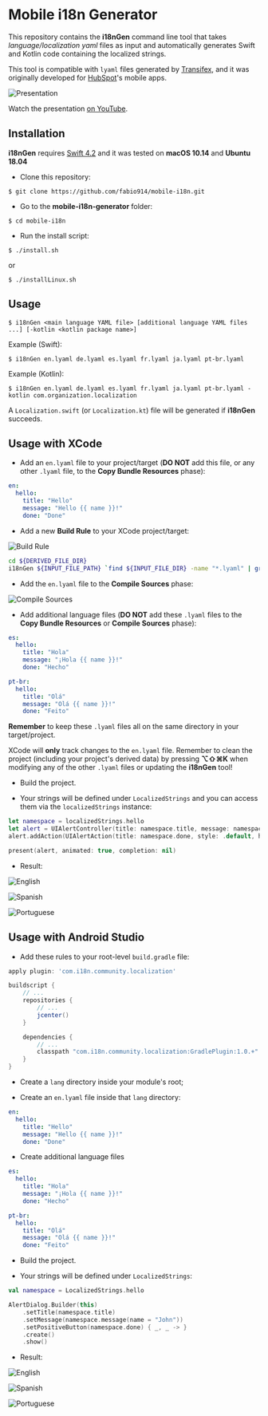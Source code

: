 # Mobile i18n Generator

This repository contains the **i18nGen** command line tool that takes *language/localization yaml* files as input and automatically generates Swift and Kotlin code containing the localized strings.

This tool is compatible with `lyaml` files generated by [Transifex](https://www.transifex.com/), and it was originally developed for [HubSpot](https://www.hubspot.com/)'s mobile apps.

![Presentation](Images/presentation.png)

Watch the presentation [on YouTube](https://youtu.be/AZkGT_J-VMA).

## Installation

**i18nGen** requires [Swift 4.2](https://swift.org/download/) and it was tested on **macOS 10.14** and **Ubuntu 18.04**

 - Clone this repository:
```console
$ git clone https://github.com/fabio914/mobile-i18n.git
```

 - Go to the **mobile-i18n-generator** folder:
```console
$ cd mobile-i18n
```

 - Run the install script:
```console
$ ./install.sh
```

or

```console
$ ./installLinux.sh
```

## Usage

```console
$ i18nGen <main language YAML file> [additional language YAML files ...] [-kotlin <kotlin package name>]
```

Example (Swift):
```console
$ i18nGen en.lyaml de.lyaml es.lyaml fr.lyaml ja.lyaml pt-br.lyaml
```

Example (Kotlin):
```console
$ i18nGen en.lyaml de.lyaml es.lyaml fr.lyaml ja.lyaml pt-br.lyaml -kotlin com.organization.localization
```

A `Localization.swift` (or `Localization.kt`) file will be generated if **i18nGen** succeeds.

## Usage with XCode

 - Add an `en.lyaml` file to your project/target (**DO NOT** add this file, or any other `.lyaml` file, to the **Copy Bundle Resources** phase):

```yaml
en:
  hello:
    title: "Hello"
    message: "Hello {{ name }}!"
    done: "Done"
```

 - Add a new **Build Rule** to your XCode project/target:

![Build Rule](Images/iOS/build_rule.png)

```sh
cd ${DERIVED_FILE_DIR}
i18nGen ${INPUT_FILE_PATH} `find ${INPUT_FILE_DIR} -name "*.lyaml" | grep -v en.lyaml | tr '\n' ' '`
```

 - Add the `en.lyaml` file to the **Compile Sources** phase:

![Compile Sources](Images/iOS/compile_sources.png)

 - Add additional language files (**DO NOT** add these `.lyaml` files to the **Copy Bundle Resources** or **Compile Sources** phase):

```yaml
es:
  hello:
    title: "Hola"
    message: "¡Hola {{ name }}!"
    done: "Hecho"
```

```yaml
pt-br:
  hello:
    title: "Olá"
    message: "Olá {{ name }}!"
    done: "Feito"
```

**Remember** to keep these `.lyaml` files all on the same directory in your target/project.

XCode will **only** track changes to the `en.lyaml` file. Remember to clean the project (including your project's derived data) by pressing **⌥⇧⌘K** when modifying any of the other `.lyaml` files or updating the **i18nGen** tool!

 - Build the project.

 - Your strings will be defined under `LocalizedStrings` and you can access them via the `localizedStrings` instance:

```swift
let namespace = localizedStrings.hello
let alert = UIAlertController(title: namespace.title, message: namespace.message(name: "John"), preferredStyle: .alert)
alert.addAction(UIAlertAction(title: namespace.done, style: .default, handler: { _ in }))

present(alert, animated: true, completion: nil)
```

 - Result:

![English](Images/iOS/en.png)

![Spanish](Images/iOS/es.png)

![Portuguese](Images/iOS/pt-br.png)

## Usage with Android Studio

- Add these rules to your root-level `build.gradle` file:

```gradle
apply plugin: 'com.i18n.community.localization'

buildscript {
    // ...
    repositories {
        // ...
        jcenter()
    }

    dependencies {
        // ...
        classpath "com.i18n.community.localization:GradlePlugin:1.0.+"
    }
}
```

- Create a `lang` directory inside your module's root;

- Create an `en.lyaml` file inside that `lang` directory:

```yaml
en:
  hello:
    title: "Hello"
    message: "Hello {{ name }}!"
    done: "Done"
```

 - Create additional language files 

```yaml
es:
  hello:
    title: "Hola"
    message: "¡Hola {{ name }}!"
    done: "Hecho"
```

```yaml
pt-br:
  hello:
    title: "Olá"
    message: "Olá {{ name }}!"
    done: "Feito"
```

- Build the project.

- Your strings will be defined under `LocalizedStrings`:

```kotlin
val namespace = LocalizedStrings.hello

AlertDialog.Builder(this)
    .setTitle(namespace.title)
    .setMessage(namespace.message(name = "John"))
    .setPositiveButton(namespace.done) { _, _ -> }
    .create()
    .show()
```

- Result:

![English](Images/Android/en.png)

![Spanish](Images/Android/es.png)

![Portuguese](Images/Android/pt-br.png)
